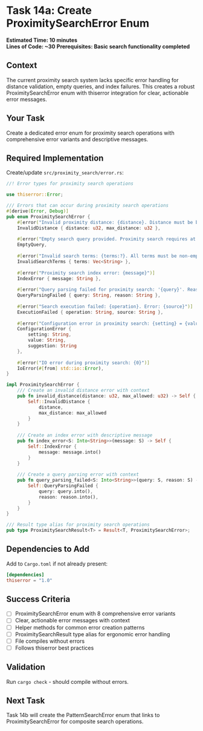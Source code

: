 # Task 14a: Create ProximitySearchError Enum

**Estimated Time: 10 minutes**  
**Lines of Code: ~30**
**Prerequisites: Basic search functionality completed**

## Context
The current proximity search system lacks specific error handling for distance validation, empty queries, and index failures. This creates a robust ProximitySearchError enum with thiserror integration for clear, actionable error messages.

## Your Task
Create a dedicated error enum for proximity search operations with comprehensive error variants and descriptive messages.

## Required Implementation

Create/update `src/proximity_search/error.rs`:

```rust
//! Error types for proximity search operations

use thiserror::Error;

/// Errors that can occur during proximity search operations
#[derive(Error, Debug)]
pub enum ProximitySearchError {
    #[error("Invalid proximity distance: {distance}. Distance must be between 1 and {max_distance}")]
    InvalidDistance { distance: u32, max_distance: u32 },
    
    #[error("Empty search query provided. Proximity search requires at least one search term")]
    EmptyQuery,
    
    #[error("Invalid search terms: {terms:?}. All terms must be non-empty and contain valid characters")]
    InvalidSearchTerms { terms: Vec<String> },
    
    #[error("Proximity search index error: {message}")]
    IndexError { message: String },
    
    #[error("Query parsing failed for proximity search: '{query}'. Reason: {reason}")]
    QueryParsingFailed { query: String, reason: String },
    
    #[error("Search execution failed: {operation}. Error: {source}")]
    ExecutionFailed { operation: String, source: String },
    
    #[error("Configuration error in proximity search: {setting} = {value}. {suggestion}")]
    ConfigurationError { 
        setting: String, 
        value: String, 
        suggestion: String 
    },
    
    #[error("IO error during proximity search: {0}")]
    IoError(#[from] std::io::Error),
}

impl ProximitySearchError {
    /// Create an invalid distance error with context
    pub fn invalid_distance(distance: u32, max_allowed: u32) -> Self {
        Self::InvalidDistance { 
            distance, 
            max_distance: max_allowed 
        }
    }
    
    /// Create an index error with descriptive message
    pub fn index_error<S: Into<String>>(message: S) -> Self {
        Self::IndexError { 
            message: message.into() 
        }
    }
    
    /// Create a query parsing error with context
    pub fn query_parsing_failed<S: Into<String>>(query: S, reason: S) -> Self {
        Self::QueryParsingFailed {
            query: query.into(),
            reason: reason.into(),
        }
    }
}

/// Result type alias for proximity search operations
pub type ProximitySearchResult<T> = Result<T, ProximitySearchError>;
```

## Dependencies to Add
Add to `Cargo.toml` if not already present:
```toml
[dependencies]
thiserror = "1.0"
```

## Success Criteria
- [ ] ProximitySearchError enum with 8 comprehensive error variants
- [ ] Clear, actionable error messages with context
- [ ] Helper methods for common error creation patterns
- [ ] ProximitySearchResult type alias for ergonomic error handling
- [ ] File compiles without errors
- [ ] Follows thiserror best practices

## Validation
Run `cargo check` - should compile without errors.

## Next Task
Task 14b will create the PatternSearchError enum that links to ProximitySearchError for composite search operations.